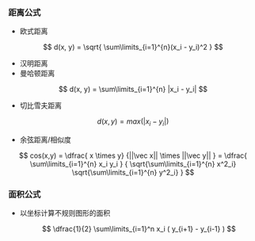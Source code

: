 ### 距离公式

- 欧式距离

$$
d(x, y)
= \sqrt{ \sum\limits_{i=1}^{n}(x_i - y_i)^2 }
$$

- 汉明距离
- 曼哈顿距离

$$
d(x, y)
= \sum\limits_{i=1}^{n} |x_i - y_i|
$$

- 切比雪夫距离

$$
d(x, y)
= max(|x_i - y_i|)
$$

- 余弦距离/相似度

$$
cos(x,y)
= \dfrac{ x \times y} {||\vec x|| \times ||\vec y|| }
= \dfrac{ \sum\limits_{i=1}^{n} x_i y_i }
{
  \sqrt{\sum\limits_{i=1}^{n} x^2_i} 
  \sqrt{\sum\limits_{i=1}^{n} y^2_i}
}
$$

### 面积公式

- 以坐标计算不规则图形的面积
  
  $$
  \dfrac{1}{2} \sum\limits_{i=1}^n x_i ( y_{i+1} - y_{i-1} )
  $$



